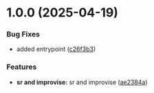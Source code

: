# 1.0.0 (2025-04-19)


### Bug Fixes

* added entrypoint ([c26f3b3](https://github.com/leocodeio-njs/njs-config/commit/c26f3b320fd99a40ec3e04828fafb6ebf532e9fd))


### Features

* **sr and improvise:** sr and improvise ([ae2384a](https://github.com/leocodeio-njs/njs-config/commit/ae2384aeaa6da3adbb57a9c43e467bf02911deb0))
